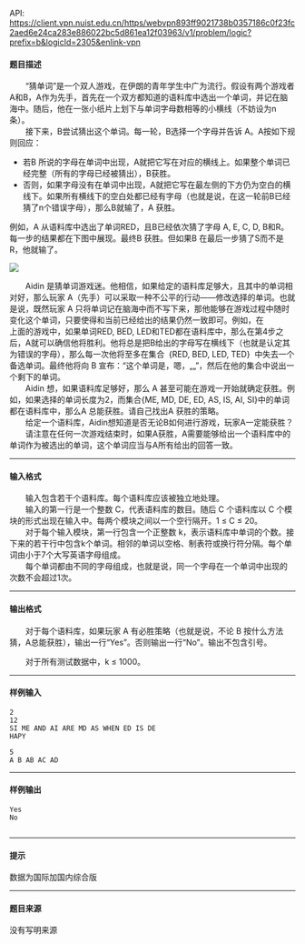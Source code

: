 API: https://client.vpn.nuist.edu.cn/https/webvpn893ff9021738b0357186c0f23fc2aed6e24ca283e886022bc5d861ea12f03963/v1/problem/logic?prefix=b&logicId=2305&enlink-vpn

#### 题目描述

　　“猜单词”是一个双人游戏，在伊朗的青年学生中广为流行。假设有两个游戏者A和B，A作为先手，首先在一个双方都知道的语料库中选出一个单词，并记在脑海中。随后，他在一张小纸片上划下与单词字母数相等的小横线（不妨设为n条）。  
　　接下来，B尝试猜出这个单词。每一轮，B选择一个字母并告诉 A。A按如下规则回应： 

*   若B 所说的字母在单词中出现，A就把它写在对应的横线上。如果整个单词已经完整（所有的字母已经被猜出），B获胜。 
*   否则，如果字母没有在单词中出现，A就把它写在最左侧的下方仍为空白的横线下。如果所有横线下的空白处都已经有字母（也就是说，在这一轮前B已经猜了n个错误字母），那么B就输了，A 获胜。

例如，A 从语料库中选出了单词RED，且B已经依次猜了字母 A, E, C, D, B和R。每一步的结果都在下图中展现。最终B 获胜。但如果B 在最后一步猜了S而不是R，他就输了。

![](../file/2305_0.png)

　　Aidin 是猜单词游戏迷。他相信，如果给定的语料库足够大，且其中的单词相对好，那么玩家 A（先手）可以采取一种不公平的行动——修改选择的单词。也就是说，既然玩家 A 只将单词记在脑海中而不写下来，那他能够在游戏过程中随时变化这个单词，只要使得和当前已经给出的结果仍然一致即可。例如，在  
上面的游戏中，如果单词RED, BED, LED和TED都在语料库中，那么在第4步之后，A就可以确信他将胜利。他将总是把B给出的字母写在横线下（也就是认定其为错误的字母），那么每一次他将至多在集合  {RED, BED, LED, TED}  中失去一个备选单词。最终他将向 B 宣布：“这个单词是，嗯，„„”，然后在他的集合中说出一个剩下的单词。  
　　Aidin 想，如果语料库足够好，那么 A 甚至可能在游戏一开始就确定获胜。例如，如果选择的单词长度为2，而集合{ME, MD, DE, ED, AS, IS, AI, SI}中的单词都在语料库中，那么A 总能获胜。请自己找出A 获胜的策略。  
　　给定一个语料库，Aidin想知道是否无论B如何进行游戏，玩家A一定能获胜？  
　　请注意在任何一次游戏结束时，如果A获胜，A需要能够给出一个语料库中的单词作为被选出的单词，这个单词应当与A所有给出的回答一致。

---

#### 输入格式

　　输入包含若干个语料库。每个语料库应该被独立地处理。  
　　输入的第一行是一个整数 C，代表语料库的数目。随后 C 个语料库以 C 个模块的形式出现在输入中。每两个模块之间以一个空行隔开。1 ≤ C ≤ 20。  
　　对于每个输入模块，第一行包含一个正整数 k，表示语料库中单词的个数。接下来的若干行中包含k个单词。相邻的单词以空格、制表符或换行符分隔。每个单词由小于7个大写英语字母组成。  
　　每个单词都由不同的字母组成，也就是说，同一个字母在一个单词中出现的  
次数不会超过1次。

---

#### 输出格式

　　对于每个语料库，如果玩家 A 有必胜策略（也就是说，不论 B 按什么方法猜，A总能获胜），输出一行“Yes”。否则输出一行“No”。输出不包含引号。

　　对于所有测试数据中，k ≤ 1000。

---

#### 样例输入
```
2
12
SI ME AND AI ARE MD AS WHEN ED IS DE
HAPY

5
A B AB AC AD
```

---

#### 样例输出
```
Yes
No
 
```

---

#### 提示

数据为国际加国内综合版

---

#### 题目来源

没有写明来源